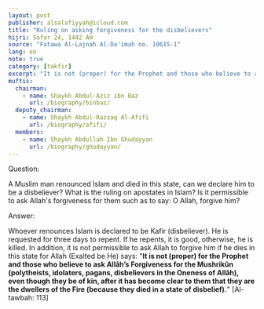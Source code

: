 ```yaml
---
layout: post
publisher: alsalafiyyah@icloud.com
title: "Ruling on asking forgiveness for the disbelievers"
hijri: Safar 24, 1442 AH
source: "Fatawa Al-Lajnah Al-Da'imah no. 10615-1"
lang: en
note: true
category: [takfir]
excerpt: "It is not (proper) for the Prophet and those who believe to ask Allâh’s Forgiveness for the Mushrikûn (polytheists, idolaters, pagans, disbelievers in the Oneness of Allâh), even though they be of kin, after it has become clear to them that they are the dwellers of the Fire (because they died in a state of disbelief)."
muftis:
  chairman: 
    - name: Shaykh Abdul-Aziz ibn Baz
      url: /biography/binbaz/
  deputy_chairman:
    - name: Shaykh Abdul-Razzaq Al-Afifi
      url: /biography/afifi/
  members:
    - name: Shaykh Abdullah Ibn Ghudayyan
      url: /biography/ghudayyan/
---
```


Question:

A Muslim man renounced Islam and died in this state, can we declare him to be a disbeliever? What is the ruling on apostates in Islam? Is it permissible to ask Allah's forgiveness for them such as to say: O Allah, forgive him? 

Answer: 

Whoever renounces Islam is declared to be Kafir (disbeliever). He is requested for three days to repent. If he repents, it is good, otherwise, he is killed. In addition, it is not permissible to ask Allah to forgive him if he dies in this state for Allah (Exalted be He) says: "**It is not (proper) for the Prophet and those who believe to ask Allâh’s Forgiveness for the Mushrikûn (polytheists, idolaters, pagans, disbelievers in the Oneness of Allâh), even though they be of kin, after it has become clear to them that they are the dwellers of the Fire (because they died in a state of disbelief).**" [Al-tawbah: 113]
